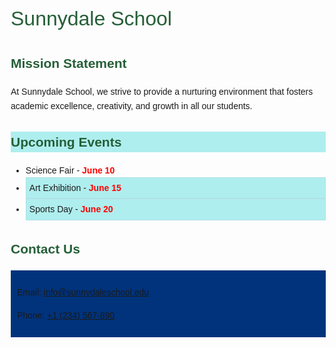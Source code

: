 <!DOCTYPE html>
<html lang="en">
<head>
  <meta charset="UTF-8">
  <meta name="viewport" content="width=device-width, initial-scale=1">

  <title>Sunnydale School - Welcome</title>

  <style>
    body {
      font-family: 'Helvetica', sans-serif;
      line-height: 1.6;
      margin: 20px;
    }

    h1 {
      font-size: 32px;
      font-weight: 400;
      color: #255F38;
    }

    h2.mission {
      color: #255F38;
    }
    h2#upcoming-events {
      color: #255F38;
      background-color: #AFEEEE;
    }
    h2.contact {
      color: #255F38;
    }

    .outdoor {
      background-color: #AFEEEE;
      padding: 5px;
      border: 1px solid #B0E0E6;
    }

    .section {
      background-color: #00337C;
      padding: 10px;
    }
  </style>
</head>
<body>

  <h1>Sunnydale School</h1>

  <h2 class="mission">Mission Statement</h2>
  <p>At Sunnydale School, we strive to provide a nurturing environment that fosters academic excellence, creativity, and growth in all our students.</p>

  <h2 id="upcoming-events">Upcoming Events</h2>
  <ul>
    <li title="Event Type: Indoor" data-event-type="indoor">Science Fair - <span style="font-weight: bold; color: red;">June 10</span></li>
    <li title="Event Type: Outdoor" data-event-type="outdoor" class="outdoor">Art Exhibition - <span style="font-weight: bold; color: red;">June 15</span></li>
    <li title="Event Type: Outdoor" data-event-type="outdoor" class="outdoor">Sports Day - <span style="font-weight: bold; color: red;">June 20</span></li>
  </ul>

  <h2 class="contact">Contact Us</h2>
  <div class="section">
    <p>Email: <a href="mailto:info@sunnydaleschool.edu" title="Click to copy email">info@sunnydaleschool.edu</a></p>
    <p>Phone: <a href="tel:+1234567890" title="Click to copy phone number">+1 (234) 567-890</a></p>
  </div>

</body>
</html>
